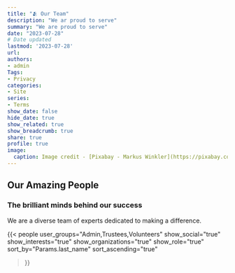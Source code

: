 ```yaml
---
title: "🫂 Our Team"
description: "We ar proud to serve"
summary: "We are proud to serve"
date: "2023-07-28"
# Date updated
lastmod: '2023-07-28'
url: 
authors: 
- admin
Tags: 
- Privacy
categories: 
- Site
series: 
- Terms
show_date: false
hide_date: true
show_related: true
show_breadcrumb: true
share: true
profile: true
image:
  caption: Image credit - [Pixabay - Markus Winkler](https://pixabay.com/photos/privacy-policy-dsgvo-5243225/)
---
```

## Our Amazing People

### The brilliant minds behind our success

We are a diverse team of experts dedicated to making a difference.

{{< people 
    user_groups="Admin,Trustees,Volunteers"
    show_social="true"
    show_interests="true"
    show_organizations="true"
    show_role="true"
    sort_by="Params.last_name"
    sort_ascending="true"
>}}
